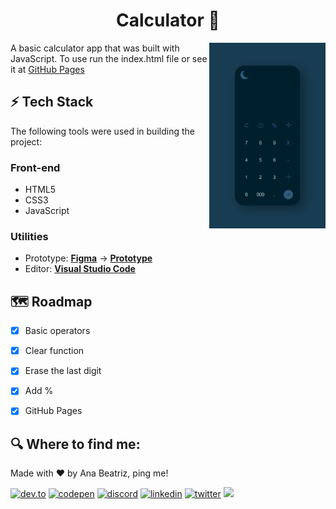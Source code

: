 <h1 align="center">
 Calculator 🔢
</h1>


<img align="right" src="https://github.com/BiahDev/Calculator/blob/main/img/darkCalc.gif" width="37%"/>

A basic calculator app that was built with JavaScript. To use run the index.html file or see it at [GitHub Pages](https://biahdev.github.io/calculator/)

## ⚡️ Tech Stack
The following tools were used in building the project:

### Front-end
- HTML5
- CSS3
- JavaScript

### Utilities
- Prototype:  **[Figma](https://www.figma.com/)**  →  **[Prototype](https://www.figma.com/file/Dy9iGCf7MS82C8ngC3PoQi/DailyUI---004-(Calculator)-(Community)?node-id=20%3A226)**
- Editor:  **[Visual Studio Code](https://code.visualstudio.com/)** 
 
## 🗺️ Roadmap
- [X] Basic operators
- [X] Clear function
- [X] Erase the last digit
- [X] Add %
- [X] GitHub Pages


## 🔍 Where to find me:

<p>Made with ❤️ by Ana Beatriz, ping me! &nbsp;</p> 

[![dev.to](https://img.shields.io/badge/dev.to-111?style=for-the-badge&logo=devdotto&logoColor=white)](https://dev.to/biahdev)
[![codepen](https://img.shields.io/badge/codepen-111?style=for-the-badge&logo=codepen&logoColor=white)](https://codepen.io/BiahDev)
[![discord](https://img.shields.io/badge/discord-111?style=for-the-badge&logo=discord&logoColor=white)](https://dsc.bio/biahdev)
[![linkedin](https://img.shields.io/badge/linkedin-111?style=for-the-badge&logo=linkedin&logoColor=white)](https://www.linkedin.com/in/ana-beatriz-de-souza-a74a0a183/)
[![twitter](https://img.shields.io/badge/twitter-111?style=for-the-badge&logo=twitter&logoColor=white)](https://twitter.com/BiahDev)
<a href="mailto:bia8717@hotmail.com"><img src="https://img.shields.io/badge/Email-111?style=for-the-badge&logo=gmail&logoColor=white" /></a>
